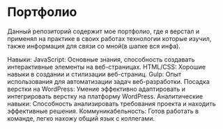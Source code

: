 # Портфолио

Данный репозиторий содержит мое портфолио, где я верстал и применял на практике в своих работах технологии которые изучил, также информация для связи со мной(в шапке вся инфа).

Навыки:
JavaScript: Основные знания, способность создавать интерактивные элементы на веб-страницах.
HTML/CSS: Хорошие навыки в создании и стилизации веб-страниц.
Gulp: Опыт использования для автоматизации задач веб-разработки.
Посадка верстки на WordPress: Умение эффективно адаптировать и интегрировать верстку на платформу WordPress.
Аналитические навыки: Способность анализировать требования проекта и находить эффективные решения.
Коммуникабельность: Готов работать в команде, легко нахожу общий язык с коллегами.

